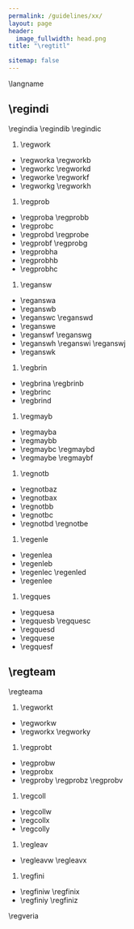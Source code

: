 ```yaml
---
permalink: /guidelines/xx/
layout: page
header:
  image_fullwidth: head.png
title: "\regtitl"

sitemap: false
---
```


\langname

## \regindi

\regindia \regindib \regindic

1. \regwork
  * \regworka \regworkb
  * \regworkc \regworkd
  * \regworke \regworkf
  * \regworkg \regworkh
1. \regprob
  * \regproba \regprobb
  * \regprobc
  * \regprobd \regprobe
  * \regprobf \regprobg
  * \regprobha 
  * \regprobhb 
  * \regprobhc
1. \regansw
  * \reganswa
  * \reganswb
  * \reganswc \reganswd
  * \reganswe
  * \reganswf \reganswg
  * \reganswh \reganswi \reganswj
  * \reganswk
1. \regbrin
  * \regbrina \regbrinb
  * \regbrinc
  * \regbrind
1. \regmayb
  * \regmayba
  * \regmaybb
  * \regmaybc \regmaybd
  * \regmaybe \regmaybf
1. \regnotb
  * \regnotbaz 
  * \regnotbax
  * \regnotbb
  * \regnotbc
  * \regnotbd \regnotbe
1. \regenle
  * \regenlea
  * \regenleb
  * \regenlec \regenled
  * \regenlee
1. \regques
  * \regquesa
  * \regquesb \regquesc
  * \regquesd
  * \regquese
  * \regquesf

## \regteam

\regteama

1. \regworkt
  * \regworkw
  * \regworkx \regworky
1. \regprobt
  * \regprobw
  * \regprobx
  * \regproby \regprobz \regprobv
1. \regcoll
  * \regcollw
  * \regcollx
  * \regcolly
1. \regleav
  * \regleavw \regleavx
1. \regfini
  * \regfiniw \regfinix
  * \regfiniy \regfiniz

\regveria